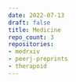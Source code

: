 ```yaml
---
date: 2022-07-13
draft: false
title: Medicine
repo_count: 3
repositories:
- medrxiv
- peerj-preprints
- therapoid
---
```



